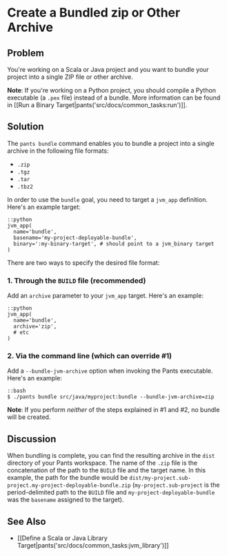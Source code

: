# Create a Bundled zip or Other Archive

## Problem

You're working on a Scala or Java project and you want to bundle your project into a single ZIP file or other archive.

**Note**: If you're working on a Python project, you should compile a Python executable (a `.pex` file) instead of a bundle. More information can be found in [[Run a Binary Target|pants('src/docs/common_tasks:run')]].

## Solution

The `pants bundle` command enables you to bundle a project into a single archive in the following file formats:

* `.zip`
* `.tgz`
* `.tar`
* `.tbz2`

In order to use the `bundle` goal, you need to target a `jvm_app` definition. Here's an example target:

    ::python
    jvm_app(
      name='bundle',
      basename='my-project-deployable-bundle',
      binary=':my-binary-target', # should point to a jvm_binary target
    )

There are two ways to specify the desired file format:

### 1. Through the `BUILD` file (recommended)

Add an `archive` parameter to your `jvm_app` target. Here's an example:

    ::python
    jvm_app(
      name='bundle',
      archive='zip',
      # etc
    )

### 2. Via the command line (which can override #1)

Add a `--bundle-jvm-archive` option when invoking the Pants executable. Here's an example:

    ::bash
    $ ./pants bundle src/java/myproject:bundle --bundle-jvm-archive=zip

**Note**: If you perform *neither* of the steps explained in #1 and #2, no bundle will be created.

## Discussion

When bundling is complete, you can find the resulting archive in the `dist` directory of your Pants workspace. The name of the `.zip` file is the concatenation of the path to the `BUILD` file and the target name. In this example, the path for the bundle would be `dist/my-project.sub-project.my-project-deployable-bundle.zip` (`my-project.sub-project` is the period-delimited path to the `BUILD` file and `my-project-deployable-bundle` was the `basename` assigned to the target).

## See Also

* [[Define a Scala or Java Library Target|pants('src/docs/common_tasks:jvm_library')]]

